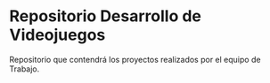 # Repositorio Desarrollo de Videojuegos
Repositorio que contendrá los proyectos realizados por el equipo de Trabajo.

